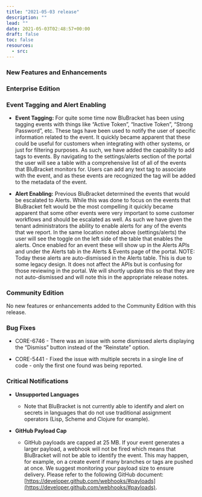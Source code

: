 ```yaml
---
title: "2021-05-03 release"
description: ""
lead: ""
date: 2021-05-03T02:48:57+00:00
draft: false
toc: false
resources:
  - src:
---
```


### New Features and Enhancements

### Enterprise Edition

### Event Tagging and Alert Enabling

* **Event Tagging:** For quite some time now BluBracket has been using tagging events with things like “Active Token”, “Inactive Token”, “Strong Password”, etc. These tags have been used to notify the user of specific information related to the event. It quickly became apparent that these could be useful for customers when integrating with other systems, or just for filtering purposes. As such, we have added the capability to add tags to events. By navigating to the settings/alerts section of the portal the user will see a table with a comprehensive list of all of the events that BluBracket monitors for. Users can add any text tag to associate with the event, and as these events are recognized the tag will be added to the metadata of the event.

* **Alert Enabling:** Previous BluBracket determined the events that would be escalated to Alerts. While this was done to focus on the events that BluBracket felt would be the most compelling it quickly became apparent that some other events were very important to some customer workflows and should be escalated as well. As such we have given the tenant administrators the ability to enable alerts for any of the events that we report. In the same location noted above (settings/alerts) the user will see the toggle on the left side of the table that enables the alerts. Once enabled for an event these will show up in the Alerts APIs and under the Alerts tab in the Alerts & Events page of the portal. NOTE: Today these alerts are auto-dismissed in the Alerts table. This is due to some legacy design. It does not affect the APIs but is confusing for those reviewing in the portal. We will shortly update this so that they are not auto-dismissed and will note this in the appropriate release notes.

### Community Edition

No new features or enhancements added to the Community Edition with this release.

### Bug Fixes

* CORE-6746 - There was an issue with some dismissed alerts displaying the “Dismiss” button instead of the “Reinstate” option.

* CORE-5441 - Fixed the issue with multiple secrets in a single line of code - only the first one found was being reported.

### Critical Notifications

* **Unsupported Languages**

  * Note that BluBracket is not currently able to identify and alert on secrets in languages that do not use traditional assignment operators (Lisp, Scheme and Clojure for example).

* **GitHub Payload Cap**

  * GitHub payloads are capped at 25 MB. If your event generates a larger payload, a webhook will not be fired which means that BluBracket will not be able to identify the event. This may happen, for example, on a create event if many branches or tags are pushed at once. We suggest monitoring your payload size to ensure delivery. Please refer to the following GitHub document: [https://developer.github.com/webhooks/#payloads](https://developer.github.com/webhooks/#payloads).
